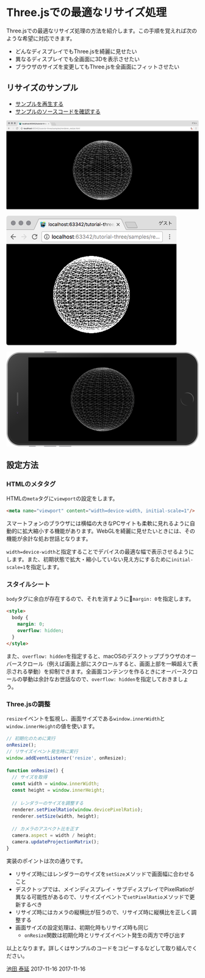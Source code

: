 # Three.jsでの最適なリサイズ処理

Three.jsでの最適なリサイズ処理の方法を紹介します。この手順を覚えれば次のような希望に対応できます。

- どんなディスプレイでもThree.jsを綺麗に見せたい
- 異なるディスプレイでも全画面に3Dを表示させたい
- ブラウザのサイズを変更してもThree.jsを全画面にフィットさせたい

## リサイズのサンプル

- [サンプルを再生する](https://ics-creative.github.io/tutorial-three/samples/renderer_resize.html)
- [サンプルのソースコードを確認する](../samples/renderer_resize.html)


![](../imgs/renderer_resize_1.png)

![](../imgs/renderer_resize_2.png)

![](../imgs/renderer_resize_3.png)


## 設定方法

### HTMLのメタタグ

HTMLの`meta`タグに`viewport`の設定をします。

```html
<meta name="viewport" content="width=device-width, initial-scale=1"/>
```

スマートフォンのブラウザには横幅の大きなPCサイトも柔軟に見れるように自動的に拡大縮小する機能があります。WebGLを綺麗に見せたいときには、その機能が余計な処お世話となります。

`width=device-width`と指定することでデバイスの最適な幅で表示させるようにします。また、初期状態で拡大・縮小していない見え方にするために`initial-scale=1`を指定します。

### スタイルシート

`body`タグに余白が存在するので、それを消すように`margin: 0`を指定します。

```html
<style>
  body {
    margin: 0;
    overflow: hidden;
  }
</style>
```

また、`overflow: hidden`を指定すると、macOSのデスクトップブラウザのオーバースクロール（例えば画面上部にスクロールすると、画面上部を一瞬超えて表示される挙動）を抑制できます。全画面コンテンツを作るときにオーバースクロールの挙動は余計なお世話なので、`overflow: hidden`を指定しておきましょう。

### Three.jsの調整

`resize`イベントを監視し、画面サイズである`window.innerWidth`と`window.innerHeight`の値を使います。

```js
// 初期化のために実行
onResize();
// リサイズイベント発生時に実行
window.addEventListener('resize', onResize);

function onResize() {
  // サイズを取得
  const width = window.innerWidth;
  const height = window.innerHeight;

  // レンダラーのサイズを調整する
  renderer.setPixelRatio(window.devicePixelRatio);
  renderer.setSize(width, height);

  // カメラのアスペクト比を正す
  camera.aspect = width / height;
  camera.updateProjectionMatrix();
}
```

実装のポイントは次の通りです。

- リサイズ時にはレンダラーのサイズを`setSize`メソッドで画面幅に合わせること
- デスクトップでは、メインディスプレイ・サブディスプレイでPixelRatioが異なる可能性があるので、リサイズイベントで`setPixelRatio`メソッドで更新するべき
- リサイズ時にはカメラの縦横比が狂うので、リサイズ時に縦横比を正しく調整する
- 画面サイズの設定処理は、初期化時もリサイズ時も同じ
  - `onResize`関数は初期化時とリサイズイベント発生の両方で呼び出す


以上となります。詳しくはサンプルのコードをコピーするなどして取り組んでください。

<article-author>[池田 泰延](https://twitter.com/clockmaker)</article-author>
<article-date-published>2017-11-16</article-date-published>
<article-date-modified>2017-11-16</article-date-modified>